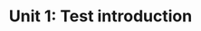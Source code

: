---
title: "Unit 1: Test introduction"
published: 2024-09-02
description: "In this unit you will learn all you need to know about molecular biology,
RNA, genome sequencing etc. ..."
tags: ["Bioinformatics", "Biology", "Geography"]
project: "Testproject"
unit: 1
draft: false
---